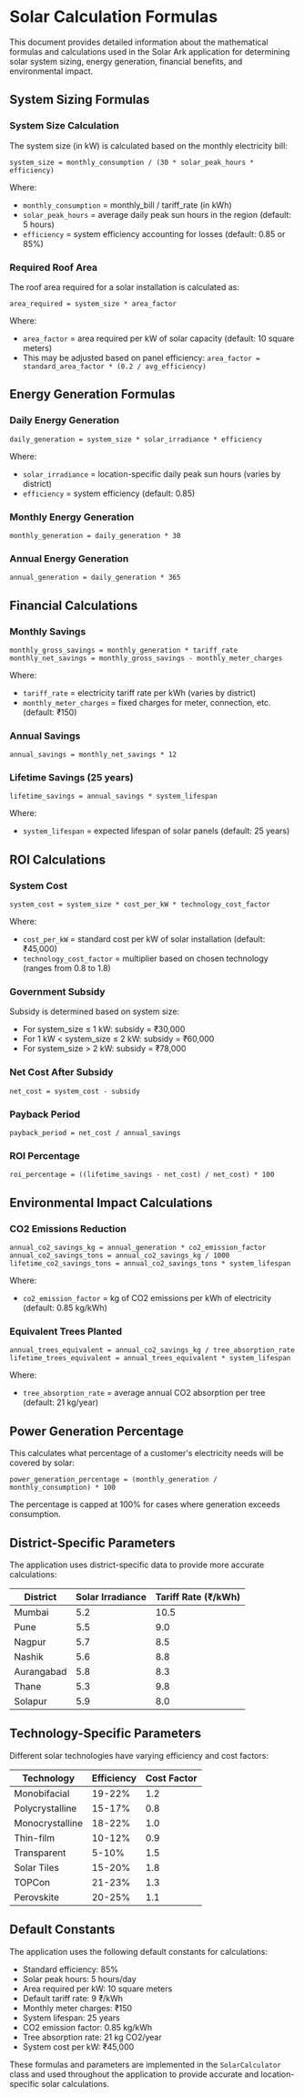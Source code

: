 # Solar Calculation Formulas

This document provides detailed information about the mathematical formulas and calculations used in the Solar Ark application for determining solar system sizing, energy generation, financial benefits, and environmental impact.

## System Sizing Formulas

### System Size Calculation

The system size (in kW) is calculated based on the monthly electricity bill:

```
system_size = monthly_consumption / (30 * solar_peak_hours * efficiency)
```

Where:
- `monthly_consumption` = monthly_bill / tariff_rate (in kWh)
- `solar_peak_hours` = average daily peak sun hours in the region (default: 5 hours)
- `efficiency` = system efficiency accounting for losses (default: 0.85 or 85%)

### Required Roof Area

The roof area required for a solar installation is calculated as:

```
area_required = system_size * area_factor
```

Where:
- `area_factor` = area required per kW of solar capacity (default: 10 square meters)
- This may be adjusted based on panel efficiency: `area_factor = standard_area_factor * (0.2 / avg_efficiency)`

## Energy Generation Formulas

### Daily Energy Generation

```
daily_generation = system_size * solar_irradiance * efficiency
```

Where:
- `solar_irradiance` = location-specific daily peak sun hours (varies by district)
- `efficiency` = system efficiency (default: 0.85)

### Monthly Energy Generation

```
monthly_generation = daily_generation * 30
```

### Annual Energy Generation

```
annual_generation = daily_generation * 365
```

## Financial Calculations

### Monthly Savings

```
monthly_gross_savings = monthly_generation * tariff_rate
monthly_net_savings = monthly_gross_savings - monthly_meter_charges
```

Where:
- `tariff_rate` = electricity tariff rate per kWh (varies by district)
- `monthly_meter_charges` = fixed charges for meter, connection, etc. (default: ₹150)

### Annual Savings

```
annual_savings = monthly_net_savings * 12
```

### Lifetime Savings (25 years)

```
lifetime_savings = annual_savings * system_lifespan
```

Where:
- `system_lifespan` = expected lifespan of solar panels (default: 25 years)

## ROI Calculations

### System Cost

```
system_cost = system_size * cost_per_kW * technology_cost_factor
```

Where:
- `cost_per_kW` = standard cost per kW of solar installation (default: ₹45,000)
- `technology_cost_factor` = multiplier based on chosen technology (ranges from 0.8 to 1.8)

### Government Subsidy

Subsidy is determined based on system size:
- For system_size ≤ 1 kW: subsidy = ₹30,000
- For 1 kW < system_size ≤ 2 kW: subsidy = ₹60,000
- For system_size > 2 kW: subsidy = ₹78,000

### Net Cost After Subsidy

```
net_cost = system_cost - subsidy
```

### Payback Period

```
payback_period = net_cost / annual_savings
```

### ROI Percentage

```
roi_percentage = ((lifetime_savings - net_cost) / net_cost) * 100
```

## Environmental Impact Calculations

### CO2 Emissions Reduction

```
annual_co2_savings_kg = annual_generation * co2_emission_factor
annual_co2_savings_tons = annual_co2_savings_kg / 1000
lifetime_co2_savings_tons = annual_co2_savings_tons * system_lifespan
```

Where:
- `co2_emission_factor` = kg of CO2 emissions per kWh of electricity (default: 0.85 kg/kWh)

### Equivalent Trees Planted

```
annual_trees_equivalent = annual_co2_savings_kg / tree_absorption_rate
lifetime_trees_equivalent = annual_trees_equivalent * system_lifespan
```

Where:
- `tree_absorption_rate` = average annual CO2 absorption per tree (default: 21 kg/year)

## Power Generation Percentage

This calculates what percentage of a customer's electricity needs will be covered by solar:

```
power_generation_percentage = (monthly_generation / monthly_consumption) * 100
```

The percentage is capped at 100% for cases where generation exceeds consumption.

## District-Specific Parameters

The application uses district-specific data to provide more accurate calculations:

| District    | Solar Irradiance | Tariff Rate (₹/kWh) |
|-------------|------------------|---------------------|
| Mumbai      | 5.2              | 10.5                |
| Pune        | 5.5              | 9.0                 |
| Nagpur      | 5.7              | 8.5                 |
| Nashik      | 5.6              | 8.8                 |
| Aurangabad  | 5.8              | 8.3                 |
| Thane       | 5.3              | 9.8                 |
| Solapur     | 5.9              | 8.0                 |

## Technology-Specific Parameters

Different solar technologies have varying efficiency and cost factors:

| Technology      | Efficiency | Cost Factor |
|-----------------|------------|-------------|
| Monobifacial    | 19-22%     | 1.2         |
| Polycrystalline | 15-17%     | 0.8         |
| Monocrystalline | 18-22%     | 1.0         |
| Thin-film       | 10-12%     | 0.9         |
| Transparent     | 5-10%      | 1.5         |
| Solar Tiles     | 15-20%     | 1.8         |
| TOPCon          | 21-23%     | 1.3         |
| Perovskite      | 20-25%     | 1.1         |

## Default Constants

The application uses the following default constants for calculations:

- Standard efficiency: 85%
- Solar peak hours: 5 hours/day
- Area required per kW: 10 square meters
- Default tariff rate: 9 ₹/kWh
- Monthly meter charges: ₹150
- System lifespan: 25 years
- CO2 emission factor: 0.85 kg/kWh
- Tree absorption rate: 21 kg CO2/year
- System cost per kW: ₹45,000

These formulas and parameters are implemented in the `SolarCalculator` class and used throughout the application to provide accurate and location-specific solar calculations.